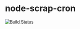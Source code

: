 # node-scrap-cron
[![Build Status](https://travis-ci.org/kenduigraha/node-scrap-cron.svg?branch=master)](https://travis-ci.org/kenduigraha/node-scrap-cron)